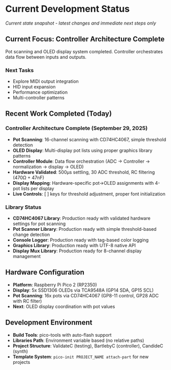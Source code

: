 # Current Development Status
*Current state snapshot - latest changes and immediate next steps only*

## Current Focus: Controller Architecture Complete

Pot scanning and OLED display system completed. Controller orchestrates data flow between inputs and outputs.

### Next Tasks
- Explore MIDI output integration
- HID input expansion
- Performance optimization
- Multi-controller patterns

## Recent Work Completed (Today)

### Controller Architecture Complete (September 29, 2025)
- **Pot Scanning**: 16-channel scanning with CD74HC4067, simple threshold detection
- **OLED Display**: Multi-display pot lists using proper graphics library patterns
- **Controller Module**: Data flow orchestration (ADC → Controller → normalization → display → OLED)
- **Hardware Validated**: 500μs settling, 30 ADC threshold, RC filtering (470Ω + 47nF)
- **Display Mapping**: Hardware-specific pot→OLED assignments with 4-pot lists per display
- **Live Controls**: [ ] keys for threshold adjustment, proper font initialization

### Library Status  
- **CD74HC4067 Library**: Production ready with validated hardware settings for pot scanning
- **Pot Scanner Library**: Production ready with simple threshold-based change detection
- **Console Logger**: Production ready with tag-based color logging
- **Graphics Library**: Production ready with UTF-8 native API
- **Display Mux Library**: Production ready for 8-channel display management

## Hardware Configuration
- **Platform**: Raspberry Pi Pico 2 (RP2350)
- **Display**: 5x SSD1306 OLEDs via TCA9548A (GP14 SDA, GP15 SCL)
- **Pot Scanning**: 16x pots via CD74HC4067 (GP8-11 control, GP28 ADC with RC filter)
- **Next**: OLED display coordination with pot values

## Development Environment
- **Build Tools**: pico-tools with auto-flash support
- **Libraries Path**: Environment variable based (no relative paths)
- **Project Structure**: ValidateC (testing), BartlebyC (controller), CandideC (synth)
- **Template System**: `pico-init PROJECT_NAME attach-part` for new projects